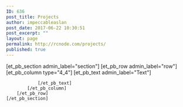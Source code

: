 ```yaml
---
ID: 636
post_title: Projects
author: impeccableaslan
post_date: 2017-06-22 10:30:51
post_excerpt: ""
layout: page
permalink: http://rcnode.com/projects/
published: true
---
```

[et_pb_section admin_label="section"]
		[et_pb_row admin_label="row"]
			[et_pb_column type="4_4"]
				[et_pb_text admin_label="Text"]
					
				[/et_pb_text]
			[/et_pb_column]
		[/et_pb_row]
	[/et_pb_section]